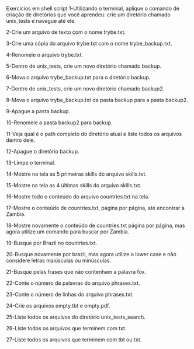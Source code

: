 Exercicios em shell script
1-Utilizando o terminal, aplique o comando de criação de diretórios que você aprendeu: crie um diretório chamado unix_tests e navegue até ele. 

2-Crie um arquivo de texto com o nome trybe.txt. 

3-Crie uma cópia do arquivo trybe.txt com o nome trybe_backup.txt. 

4-Renomeie o arquivo trybe.txt. 

5-Dentro de unix_tests, crie um novo diretório chamado backup. 

6-Mova o arquivo trybe_backup.txt para o diretório backup. 

7-Dentro de unix_tests, crie um novo diretório chamado backup2. 

8-Mova o arquivo trybe_backup.txt da pasta backup para a pasta backup2. 

9-Apague a pasta backup. 

10-Renomeie a pasta backup2 para backup. 

11-Veja qual é o path completo do diretório atual e liste todos os arquivos dentro dele. 

12-Apague o diretório backup. 

13-Limpe o terminal.

14-Mostre na tela as 5 primeiras skills do arquivo skills.txt. 

15-Mostre na tela as 4 últimas skills do arquivo skills.txt. 

16-Mostre todo o conteúdo do arquivo countries.txt na tela. 

17-Mostre o conteúdo de countries.txt, página por página, até encontrar a Zambia. 

18-Mostre novamente o conteúdo de countries.txt página por página, mas agora utilize um comando para buscar por Zambia. 

19-Busque por Brazil no countries.txt. 

20-Busque novamente por brazil, mas agora utilize o lower case e não considere letras maiúsculas ou minúsculas. 

21-Busque pelas frases que não contenham a palavra fox. 

22-Conte o número de palavras do arquivo phrases.txt. 

23-Conte o número de linhas do arquivo phrases.txt. 

24-Crie os arquivos empty.tbt e empty.pdf. 

25-Liste todos os arquivos do diretório unix_tests_search. 

26-Liste todos os arquivos que terminem com txt. 

27-Liste todos os arquivos que terminem com tbt ou txt. 

